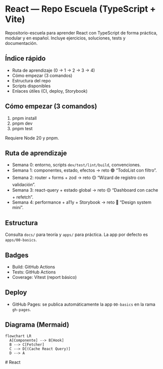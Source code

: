 # React — Repo Escuela (TypeScript + Vite)

Repositorio-escuela para aprender React con TypeScript de forma práctica, modular y en español. Incluye ejercicios, soluciones, tests y documentación.

## Índice rápido

- Ruta de aprendizaje (0 → 1 → 2 → 3 → 4)
- Cómo empezar (3 comandos)
- Estructura del repo
- Scripts disponibles
- Enlaces útiles (CI, deploy, Storybook)

## Cómo empezar (3 comandos)

1. pnpm install
2. pnpm dev
3. pnpm test

Requiere Node 20 y pnpm.

## Ruta de aprendizaje

- Semana 0: entorno, scripts `dev/test/lint/build`, convenciones.
- Semana 1: componentes, estado, efectos → reto 🟢 “TodoList con filtro”.
- Semana 2: router + forms + zod → reto 🟡 “Wizard de registro con validación”.
- Semana 3: react-query + estado global → reto 🟡 “Dashboard con cache + refetch”.
- Semana 4: performance + a11y + Storybook → reto 🔴 “Design system mini”.

## Estructura

Consulta `docs/` para teoría y `apps/` para práctica. La app por defecto es `apps/00-basics`.

## Badges

- Build: GitHub Actions
- Tests: GitHub Actions
- Coverage: Vitest (report básico)

## Deploy

- GitHub Pages: se publica automáticamente la app `00-basics` en la rama `gh-pages`.

## Diagrama (Mermaid)

```mermaid
flowchart LR
  A[Componente] --> B[Hook]
  B --> C[Fetcher]
  C --> D[(Cache React Query)]
  D --> A
```

#   R e a c t 
 
 
